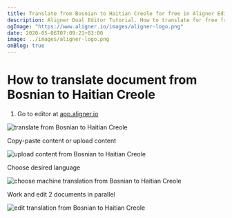 ```yaml
---
title: Translate from Bosnian to Haitian Creole for free in Aligner Editor
description: Aligner Dual Editor Tutorial. How to translate for free from Bosnian to Haitian Creole. Aligner is multilingual document management platform. 
ogImage: "https://www.aligner.io/images/aligner-logo.png"
date: 2020-05-06T07:09:21+03:00
image: ../images/aligner-logo.png
onBlog: true
---
```


# How to translate document from Bosnian to Haitian Creole

1. Go to editor at [app.aligner.io](https://app.aligner.io "Aligner App web page")

![translate from Bosnian to Haitian Creole](../aligner-blank-editor.png "translate from Bosnian to Haitian Creole")

Copy-paste content or upload content

![upload content from Bosnian to Haitian Creole](../aligner-uploaded-document.png "upload content from Bosnian to Haitian Creole")

Choose desired language

![choose machine translation from Bosnian to Haitian Creole](../aligner-language-dropdown.png "choose machine translation from Bosnian to Haitian Creole")

Work and edit 2 documents in parallel

![edit translation from Bosnian to Haitian Creole](../aligner-double-sitded-editor.png "edit translation from Bosnian to Haitian Creole")

